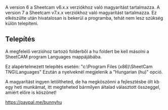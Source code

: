 A version 6 a Sheetcam v6.x.x verziókhoz való magyarítást tartalmazza.
A version 7 a Sheetcam v7.x.x verziókhoz való magyarítást tartalmazza. Ez elkészülte után hivatalosan is bekerül a programba, tehát nem lesz szükség külön telepíteni.

## Telepítés
A megfelelő verzióhoz tartozó folderből a hu foldert be kell másolni a SheetCAM program Languages mappájábába.

Ez alapértelmezett telepítés esetén: "c:\Program Files (x86)\SheetCam TNG\Languages\"
Ezután a nyelveknél megjelenik a "Hungarian (hu)" opció.

A magyarítást ingyen letöltheted, de ha megköszönni a fejlesztésbe ölt kb egy heti munkámat, itt megteheted bármilyen általad választott összeggel, amiért előre is köszönet!

https://paypal.me/bunnyhu
